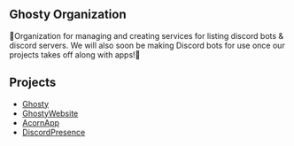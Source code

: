## Ghosty Organization


👻Organization for managing and creating services for listing discord bots & discord servers. We will also soon be making Discord bots for use once our projects takes off along with apps!👻

## Projects
- [Ghosty](https://github.com/GhostyORG/Ghosty)
- [GhostyWebsite](https://github.com/GhostyORG/Ghostydevelopment-web)
- [AcornApp](https://github.com/GhostyORG/Acorn)
- [DiscordPresence](https://github.com/GhostyORG/Discord_Presence)


<!--

**Here are some ideas to get you started:**

🙋‍♀️ A short introduction - what is your organization all about?
🌈 Contribution guidelines - how can the community get involved?
👩‍💻 Useful resources - where can the community find your docs? Is there anything else the community should know?
🍿 Fun facts - what does your team eat for breakfast?
🧙 Remember, you can do mighty things with the power of [Markdown](https://docs.github.com/github/writing-on-github/getting-started-with-writing-and-formatting-on-github/basic-writing-and-formatting-syntax)
-->
